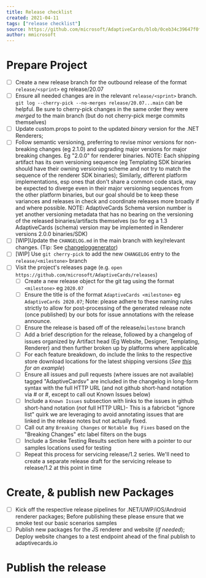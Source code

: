 ```yaml
---
title: Release checklist
created: 2021-04-11
tags: ["release checklist"]
source: https://github.com/microsoft/AdaptiveCards/blob/0ceb34c39647f0fe811e51554466a7d417855a27/.github/ReleaseChecklist.md
author: mmicrosoft
---
```


# Prepare Project

  - [ ] Create a new release branch for the outbound release of the format `release/<sprint>` eg release/20.07
  - [ ] Ensure all needed changes are in the relevant `release/<sprint>` branch. `git log --cherry-pick --no-merges release/20.07...main` can be helpful. Be sure to cherry-pick changes in the same order they were _merged_ to the main branch (but do not cherry-pick merge commits themselves)
  - [ ] Update custom.props to point to the updated *binary* version for the .NET Renderers;
  - [ ] Follow semantic versioning, preferring to revise minor versions for non-breaking changes (eg 2.1.0) and upgrading major versions for major breaking changes. Eg "2.0.0" for renderer binaries. NOTE: Each shipping artifact has its own versioning sequence (eg Templating SDK binaries should have their owning versioning scheme and not try to match the sequence of the renderer SDK binaries); Similarly, different platform implementations, esp ones that don't share a common code stack, may be expected to diverge even in their major versioning sequences from the other platform binaries, but our goal should be to keep these variances and releases in check and coordinate releases more broadly if and where possible. NOTE: AdaptiveCards Schema version number is yet another versioning metadata that has no bearing on the versioning of the released binaries/artifacts themselves (so for eg a 1.3 AdaptiveCards (schema) version may be implemented in Renderer versions 2.0.0 binaries/SDK)
  - [ ] [WIP]Update the `CHANGELOG.md` in the main branch with key/relevant changes. (Tip: See [changeloggenerator](https://github.com/github-changelog-generator/github-changelog-generator))
  - [ ] [WIP] Use `git cherry-pick` to add the new `CHANGELOG` entry to the `release/<milestone>` branch
  - [ ] Visit the project's releases page (e.g. `open https://github.com/microsoft/AdaptiveCards/releases`)
    - [ ] Create a new release object for the git tag using the format `<milestone>` eg `2020.07`
    - [ ] Ensure the title is of the format `AdaptiveCards <milestone>` eg `AdaptiveCards 2020.07`; Note: please adhere to these naming rules strictly to allow for post-processing of the generated release note (once published) by our bots for issue annotations with the release announce.
    - [ ] Ensure the release is based off of the release/`milestone` branch
    - [ ] Add a brief description for the release, followed by a changelog of issues organized by Artifact head (Eg Website, Designer, Templating, Renderer) and then further broken up by platforms where applicable
    - [ ] For each feature breakdown, do include the links to the respective store download locations for the latest shipping versions (*See [this](https://github.com/microsoft/AdaptiveCards/releases/tag/2020.07) for an example*)
    - [ ] Ensure all issues and pull requests (where issues are not available) tagged "AdaptiveCardsv<sprint>" are included in the changelog in long-form syntax with the full HTTP URL (and not github short-hand notation via #<issueNum> or #<PRNum>, except to call out Known Issues below)
    - [ ] Include a `Known Issues` subsection with links to the issues in github short-hand notation (*not* full HTTP URL)- This is a fabricbot "ignore list" quirk we are leveraging to avoid annotating issues that are linked in the release notes but not actually fixed.
    - [ ] Call out any `Breaking Changes` or `Notable Bug Fixes` based on the "Breaking Changes" etc label filters on the bugs
    - [ ] Include a Smoke Testing Results section here with a pointer to our samples locations used for testing
    - [ ] Repeat this process for servicing release/1.2 series. We'll need to create a separate release draft for the servicing release to release/1.2 at this point in time
    
# Create, & publish new Packages
  - [ ] Kick off the respective release pipelines for .NET/UWP/iOS/Android renderer packages; Before publishing these please ensure that we smoke test our basic scenarios samples
  - [ ] Publish new packages for the JS renderer and website (*if needed*); Deploy website changes to a test endpoint ahead of the final publish to adaptivecards.io

# Publish the release
